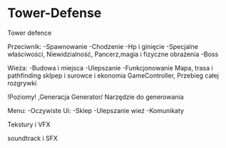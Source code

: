 # Tower-Defense
Tower defence


Przeciwnik:
-Spawnowanie
-Chodzenie
-Hp i ginięcie
-Specjalne właściwości, Niewidzialność, Pancerz,magia i fizyczne obrażenia
-Boss

Wieża:
-Budowa i miejsca
-Ulepszanie
-Funkcjonowanie
Mapa, trasa i pathfinding
sklpep i surowce i ekonomia
GameController, Przebieg całej rozgrywki

!Poziomy! ,Generacja
Generator/ Narzędzie do generowania



Menu:
-Oczywiste
Ui:
-Sklep
-Ulepszanie wież
-Komunikaty




Tekstury i VFX


soundtrack i SFX
